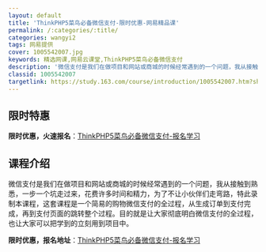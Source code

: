 ```yaml
---
layout: default
title: 'ThinkPHP5菜鸟必备微信支付-限时优惠-网易精品课'
permalink: /:categories/:title/
categories: wangyi2
tags: 网易提供
cover: 1005542007.jpg
keywords: 精选网课,网易云课堂,ThinkPHP5菜鸟必备微信支付
description: '微信支付是我们在做项目和网站或商城的时候经常遇到的一个问题，我从接触到熟悉，一步一个坑走过来，花费许多时间和精力，为了不'
classid: 1005542007
targetlink: https://study.163.com/course/introduction/1005542007.htm?share=1&shareId=1025206652&utm_campaign=share&utm_medium=iphoneShare&utm_source=&utm_u=1025206652
---
```


## 限时特惠

**限时优惠，火速报名**：[ThinkPHP5菜鸟必备微信支付-报名学习](https://study.163.com/course/introduction/1005542007.htm?share=1&shareId=1025206652&utm_campaign=share&utm_medium=iphoneShare&utm_source=&utm_u=1025206652)

## 课程介绍

微信支付是我们在做项目和网站或商城的时候经常遇到的一个问题，我从接触到熟悉，一步一个坑走过来，花费许多时间和精力，为了不让小伙伴们走弯路，特此录制本课程，这套课程是一个简易的购物微信支付的全过程，从生成订单到支付完成，再到支付页面的跳转整个过程。目的就是让大家彻底明白微信支付的全过程，也让大家可以把学到的立刻用到项目中。

**限时优惠，报名地址**：[ThinkPHP5菜鸟必备微信支付-报名学习](https://study.163.com/course/introduction/1005542007.htm?share=1&shareId=1025206652&utm_campaign=share&utm_medium=iphoneShare&utm_source=&utm_u=1025206652)

